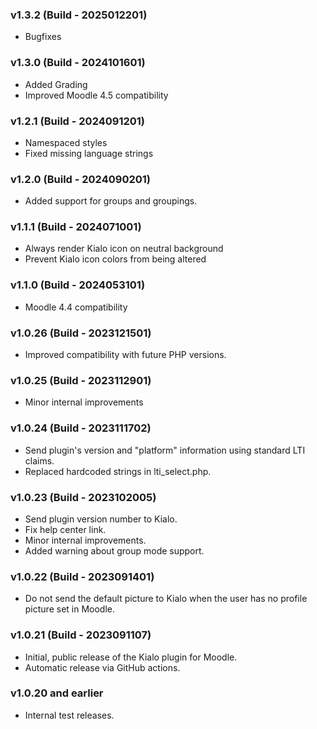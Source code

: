 ### v1.3.2 (Build - 2025012201)

* Bugfixes

### v1.3.0 (Build - 2024101601)

* Added Grading
* Improved Moodle 4.5 compatibility

### v1.2.1 (Build - 2024091201)

* Namespaced styles
* Fixed missing language strings

### v1.2.0 (Build - 2024090201)

* Added support for groups and groupings.

### v1.1.1 (Build - 2024071001)

* Always render Kialo icon on neutral background
* Prevent Kialo icon colors from being altered

### v1.1.0 (Build - 2024053101)

* Moodle 4.4 compatibility

### v1.0.26 (Build - 2023121501)

* Improved compatibility with future PHP versions.

### v1.0.25 (Build - 2023112901)

* Minor internal improvements

### v1.0.24 (Build - 2023111702)

* Send plugin's version and "platform" information using standard LTI claims.
* Replaced hardcoded strings in lti_select.php.

### v1.0.23 (Build - 2023102005)

* Send plugin version number to Kialo.
* Fix help center link.
* Minor internal improvements.
* Added warning about group mode support.

### v1.0.22 (Build - 2023091401)

* Do not send the default picture to Kialo when the user has no profile picture set in Moodle.

### v1.0.21 (Build - 2023091107)

* Initial, public release of the Kialo plugin for Moodle.
* Automatic release via GitHub actions.

### v1.0.20 and earlier

* Internal test releases.
